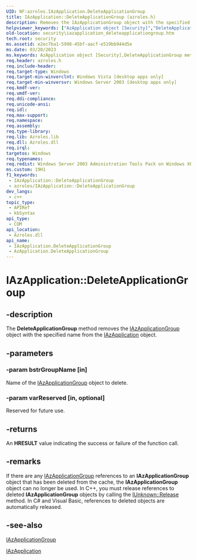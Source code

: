 ```yaml
---
UID: NF:azroles.IAzApplication.DeleteApplicationGroup
title: IAzApplication::DeleteApplicationGroup (azroles.h)
description: Removes the IAzApplicationGroup object with the specified name from the IAzApplication object.
helpviewer_keywords: ["AzApplication object [Security]","DeleteApplicationGroup method","DeleteApplicationGroup","DeleteApplicationGroup method [Security]","DeleteApplicationGroup method [Security]","AzApplication object","DeleteApplicationGroup method [Security]","IAzApplication interface","IAzApplication interface [Security]","DeleteApplicationGroup method","IAzApplication.DeleteApplicationGroup","IAzApplication::DeleteApplicationGroup","azroles/IAzApplication::DeleteApplicationGroup","security.iazapplication_deleteapplicationgroup"]
old-location: security\iazapplication_deleteapplicationgroup.htm
tech.root: security
ms.assetid: e2ec7ba1-5998-45bf-aacf-e519bb944d5e
ms.date: 03/20/2023
ms.keywords: AzApplication object [Security],DeleteApplicationGroup method, DeleteApplicationGroup, DeleteApplicationGroup method [Security], DeleteApplicationGroup method [Security],AzApplication object, DeleteApplicationGroup method [Security],IAzApplication interface, IAzApplication interface [Security],DeleteApplicationGroup method, IAzApplication.DeleteApplicationGroup, IAzApplication::DeleteApplicationGroup, azroles/IAzApplication::DeleteApplicationGroup, security.iazapplication_deleteapplicationgroup
req.header: azroles.h
req.include-header: 
req.target-type: Windows
req.target-min-winverclnt: Windows Vista [desktop apps only]
req.target-min-winversvr: Windows Server 2003 [desktop apps only]
req.kmdf-ver: 
req.umdf-ver: 
req.ddi-compliance: 
req.unicode-ansi: 
req.idl: 
req.max-support: 
req.namespace: 
req.assembly: 
req.type-library: 
req.lib: Azroles.lib
req.dll: Azroles.dll
req.irql: 
targetos: Windows
req.typenames: 
req.redist: Windows Server 2003 Administration Tools Pack on Windows XP
ms.custom: 19H1
f1_keywords:
 - IAzApplication::DeleteApplicationGroup
 - azroles/IAzApplication::DeleteApplicationGroup
dev_langs:
 - c++
topic_type:
 - APIRef
 - kbSyntax
api_type:
 - COM
api_location:
 - Azroles.dll
api_name:
 - IAzApplication.DeleteApplicationGroup
 - AzApplication.DeleteApplicationGroup
---
```


# IAzApplication::DeleteApplicationGroup

## -description

The **DeleteApplicationGroup** method removes the [IAzApplicationGroup](nn-azroles-iazapplicationgroup.md) object with the specified name from the [IAzApplication](nn-azroles-iazapplication.md) object.

## -parameters

### -param bstrGroupName [in]

Name of the [IAzApplicationGroup](nn-azroles-iazapplicationgroup.md) object to delete.

### -param varReserved [in, optional]

Reserved for future use.

## -returns

An **HRESULT** value indicating the success or failure of the function call.

## -remarks

If there are any [IAzApplicationGroup](nn-azroles-iazapplicationgroup.md) references to an **IAzApplicationGroup** object that has been deleted from the cache, the **IAzApplicationGroup** object can no longer be used. In C++, you must release references to deleted **IAzApplicationGroup** objects by calling the [IUnknown::Release](/windows/win32/api/unknwn/nf-unknwn-iunknown-release) method. In C# and Visual Basic, references to deleted objects are automatically released.

## -see-also

[IAzApplicationGroup](nn-azroles-iazapplicationgroup.md)

[IAzApplication](nn-azroles-iazapplication.md)
